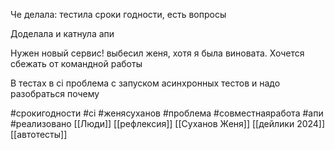   

Че делала: тестила сроки годности, есть вопросы

Доделала и катнула апи 

  

Нужен новый сервис! выбесил женя, хотя я была виновата. Хочется сбежать от командной работы

В тестах в ci проблема с запуском асинхронных тестов и надо разобраться почему

#срокигодности #ci #женясуханов #проблема #совместнаяработа #апи #реализовано
[[Люди]]
[[рефлексия]]
[[Суханов Женя]]
[[дейлики 2024]]
[[автотесты]]